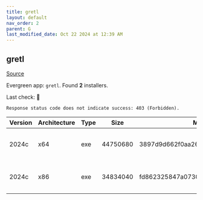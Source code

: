 ```yaml
---
title: gretl
layout: default
nav_order: 2
parent: G
last_modified_date: Oct 22 2024 at 12:39 AM
---
```


## gretl

[Source](http://gretl.sourceforge.net/)

Evergreen app: `gretl`. Found **2** installers.

Last check: 🔴
```
Response status code does not indicate success: 403 (Forbidden).
```

| Version | Architecture | Type | Size     | Md5                              | URI                                                                                                                                                                    |
| ------- | ------------ | ---- | -------- | -------------------------------- | ---------------------------------------------------------------------------------------------------------------------------------------------------------------------- |
| 2024c   | x64          | exe  | 44750680 | 3897d9d662f0aa261307eab2392c9058 | [https://ixpeering.dl.sourceforge.net/project/gretl/gretl/2024c/gretl-2024c-64.exe](https://ixpeering.dl.sourceforge.net/project/gretl/gretl/2024c/gretl-2024c-64.exe) |
| 2024c   | x86          | exe  | 34834040 | fd862325847a0730a1efc06e0b1d2556 | [https://ixpeering.dl.sourceforge.net/project/gretl/gretl/2024c/gretl-2024c-32.exe](https://ixpeering.dl.sourceforge.net/project/gretl/gretl/2024c/gretl-2024c-32.exe) |
